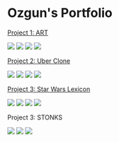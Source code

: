 # Ozgun's Portfolio


[Project 1: ART](https://github.com/Ozgun92/ART)

![](https://github.com/Ozgunyildiz1/Ozgun_Portfolio/blob/main/images/Apple%20iPhone%2011%20Pro%20Max%20Screenshot%200.png) 
![](https://github.com/Ozgunyildiz1/Ozgun_Portfolio/blob/main/images/Apple%20iPhone%2011%20Pro%20Max%20Screenshot%201.png)
![](https://github.com/Ozgunyildiz1/Ozgun_Portfolio/blob/main/images/Apple%20iPhone%2011%20Pro%20Max%20Screenshot%202.png)
![](https://github.com/Ozgunyildiz1/Ozgun_Portfolio/blob/main/images/Apple%20iPhone%2011%20Pro%20Max%20Screenshot%203.png)

[Project 2: Uber Clone](https://github.com/Ozgun92/Uber-Clone)

![](https://github.com/Ozgunyildiz1/Ozgun_Portfolio/blob/main/images/Uber1.png)
![](https://github.com/Ozgunyildiz1/Ozgun_Portfolio/blob/main/images/Uber2.png)
![](https://github.com/Ozgunyildiz1/Ozgun_Portfolio/blob/main/images/Uber3.png)
![](https://github.com/Ozgunyildiz1/Ozgun_Portfolio/blob/main/images/Uber4.png)

[Project 3: Star Wars Lexicon](https://github.com/Ozgun92/StarWars-Lexicon)

![](https://github.com/Ozgunyildiz1/Ozgun_Portfolio/blob/main/images/SWL1.png)
![](https://github.com/Ozgunyildiz1/Ozgun_Portfolio/blob/main/images/SWL2.png)
![](https://github.com/Ozgunyildiz1/Ozgun_Portfolio/blob/main/images/SWL3.png)
![](https://github.com/Ozgunyildiz1/Ozgun_Portfolio/blob/main/images/SWL4.png)

Project 3: STONKS

![](https://github.com/Ozgunyildiz1/Ozgun_Portfolio/blob/main/images/F1.png)
![](https://github.com/Ozgunyildiz1/Ozgun_Portfolio/blob/main/images/F2.png)
![](https://github.com/Ozgunyildiz1/Ozgun_Portfolio/blob/main/images/F3.png)



